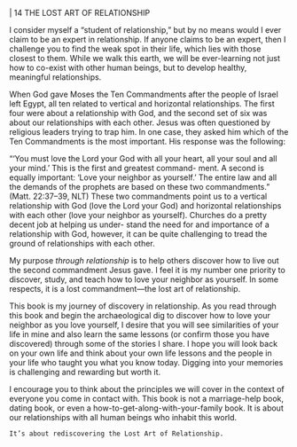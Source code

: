 | 14 THE LOST ART OF RELATIONSHIP

I consider myself a “student of relationship,” but by no means would I ever
claim to be an expert in relationship. If anyone claims to be an expert, then I
challenge you to find the weak spot in their life, which lies with those closest to
them. While we walk this earth, we will be ever-learning not just how to co-exist
with other human beings, but to develop healthy, meaningful relationships.

When God gave Moses the Ten Commandments after the people of Israel
left Egypt, all ten related to vertical and horizontal relationships. The first four
were about a relationship with God, and the second set of six was about our
relationships with each other. Jesus was often questioned by religious leaders
trying to trap him. In one case, they asked him which of the Ten Commandments
is the most important. His response was the following:

“‘You must love the Lord your God with all your heart, all your
soul and all your mind.’ This is the first and greatest command-
ment. A second is equally important: ‘Love your neighbor as
yourself.’ The entire law and all the demands of the prophets are
based on these two commandments.” (Matt. 22:37–39, NLT)
These two commandments point us to a vertical relationship with God
(love the Lord your God) and horizontal relationships with each other (love
your neighbor as yourself). Churches do a pretty decent job at helping us under-
stand the need for and importance of a relationship with God, however, it can be
quite challenging to tread the ground of relationships with each other.

My purpose _through relationship_ is to help others discover how to live
out the second commandment Jesus gave. I feel it is my number one priority
to discover, study, and teach how to love your neighbor as yourself. In some
respects, it is a lost commandment—the lost art of relationship.

This book is my journey of discovery in relationship. As you read through
this book and begin the archaeological dig to discover how to love your neighbor
as you love yourself, I desire that you will see similarities of your life in mine and
also learn the same lessons (or confirm those you have discovered) through some
of the stories I share. I hope you will look back on your own life and think about
your own life lessons and the people in your life who taught you what you know
today. Digging into your memories is challenging and rewarding but worth it.

I encourage you to think about the principles we will cover in the context
of everyone you come in contact with. This book is not a marriage-help book,
dating book, or even a how-to-get-along-with-your-family book. It is about our
relationships with all human beings who inhabit this world.

```
It’s about rediscovering the Lost Art of Relationship.
```
